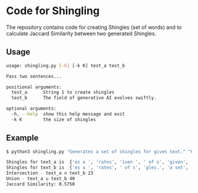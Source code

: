 # Code for Shingling

The repository contains code for creating Shingles (set of words) and to calculate Jaccard Similarity between two generated Shingles.

## Usage 
```sh
usage: shingling.py [-h] [-k K] test_a test_b

Pass two sentences...

positional arguments:
  test_a      String 1 to create shingles
  test_b      The field of generative AI evolves swiftly.

optional arguments:
  -h, --help  show this help message and exit
  -k K        the size of shingles
```

## Example

```sh
$ python3 shingling.py "Generates a set of shingles for given text." "Generates a set of shingles." -k 5

Shingles for text_a is  {'es a ', 'rates', 'iven ', ' of s', 'given', 'a set', ' set ', 'n tex', ' for ', 'les f', 'gener', 's a s', 't of ', ' shin', 'en te', 'nerat', 'shing', 'ingle', 'of sh', 'or gi', 'tes a', 'for g', 'ven t', 'set o', 'enera', 'text.', 's for', ' give', 'ngles', 'ates ', 'r giv', ' a se', 'es fo', 'erate', 'et of', 'hingl', ' text', 'gles ', 'f shi'}
Shingles for text_b is  {'es a ', 'rates', ' of s', 'gles.', 'a set', ' set ', 'gener', 's a s', 't of ', ' shin', 'nerat', 'shing', 'ingle', 'of sh', 'tes a', 'set o', 'enera', 'ngles', 'ates ', ' a se', 'erate', 'et of', 'hingl', 'f shi'}
Intersection - text_a ∩ text_b 23
Union - text_a ∪ text_b 40
Jaccard Similarity: 0.5750
```